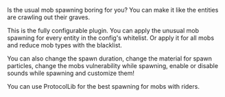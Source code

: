 Is the usual mob spawning boring for you? You can make it like the entities are crawling out their graves.

This is the fully configurable plugin.
You can apply the unusual mob spawning for every entity in the config's whitelist.
Or apply it for all mobs and reduce mob types with the blacklist.

You can also change the spawn duration,
change the material for spawn particles,
change the mobs vulnerability while spawning,
enable or disable sounds while spawning and customize them!

You can use ProtocolLib for the best spawning for mobs with riders​.
